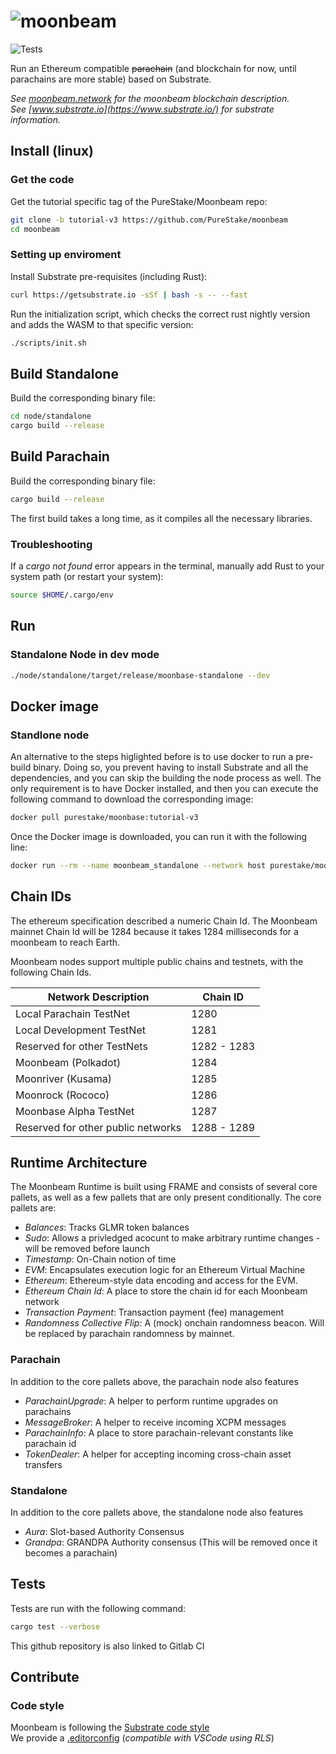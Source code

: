 # ![moonbeam](media/moonbeam-cover.jpg)

![Tests](https://github.com/PureStake/moonbeam/workflows/Release/badge.svg)

Run an Ethereum compatible ~~parachain~~ (and blockchain for now, until parachains are more stable)
based on Substrate.

_See [moonbeam.network](https://moonbeam.network) for the moonbeam blockchain description._  
_See [www.substrate.io](https://www.substrate.io/) for substrate information._

## Install (linux)

### Get the code

Get the tutorial specific tag of the PureStake/Moonbeam repo:

```bash
git clone -b tutorial-v3 https://github.com/PureStake/moonbeam
cd moonbeam
```

### Setting up enviroment

Install Substrate pre-requisites (including Rust):

```bash
curl https://getsubstrate.io -sSf | bash -s -- --fast
```

Run the initialization script, which checks the correct rust nightly version and adds the WASM to
that specific version:

```bash
./scripts/init.sh
```

## Build Standalone

Build the corresponding binary file:

```bash
cd node/standalone
cargo build --release
```

## Build Parachain

Build the corresponding binary file:

```bash
cargo build --release
```

The first build takes a long time, as it compiles all the necessary libraries.

### Troubleshooting

If a _cargo not found_ error appears in the terminal, manually add Rust to your system path (or
restart your system):

```bash
source $HOME/.cargo/env
```

## Run

### Standalone Node in dev mode

```bash
./node/standalone/target/release/moonbase-standalone --dev
```

## Docker image

### Standlone node

An alternative to the steps higlighted before is to use docker to run a pre-build binary. Doing so, you prevent having to install Substrate and all the dependencies, and you can skip the building the node process as well. The only requirement is to have Docker installed, and then you can execute the following command to download the corresponding image:

```bash
docker pull purestake/moonbase:tutorial-v3
```

Once the Docker image is downloaded, you can run it with the following line:

```bash
docker run --rm --name moonbeam_standalone --network host purestake/moonbase:tutorial-v3 /moonbase/moonbase-standalone --dev
```

## Chain IDs

The ethereum specification described a numeric Chain Id. The Moonbeam mainnet Chain Id will be 1284
because it takes 1284 milliseconds for a moonbeam to reach Earth.

Moonbeam nodes support multiple public chains and testnets, with the following Chain Ids.

| Network Description                | Chain ID    |
| ---------------------------------- | ----------- |
| Local Parachain TestNet            | 1280        |
| Local Development TestNet          | 1281        |
| Reserved for other TestNets        | 1282 - 1283 |
| Moonbeam (Polkadot)                | 1284        |
| Moonriver (Kusama)                 | 1285        |
| Moonrock (Rococo)                  | 1286        |
| Moonbase Alpha TestNet             | 1287        |
| Reserved for other public networks | 1288 - 1289 |

## Runtime Architecture

The Moonbeam Runtime is built using FRAME and consists of several core pallets, as well as a few
pallets that are only present conditionally. The core pallets are:

- _Balances_: Tracks GLMR token balances
- _Sudo_: Allows a privledged acocunt to make arbitrary runtime changes - will be removed before
  launch
- _Timestamp_: On-Chain notion of time
- _EVM_: Encapsulates execution logic for an Ethereum Virtual Machine
- _Ethereum_: Ethereum-style data encoding and access for the EVM.
- _Ethereum Chain Id_: A place to store the chain id for each Moonbeam network
- _Transaction Payment_: Transaction payment (fee) management
- _Randomness Collective Flip_: A (mock) onchain randomness beacon. Will be replaced by parachain
  randomness by mainnet.

### Parachain

In addition to the core pallets above, the parachain node also features

- _ParachainUpgrade_: A helper to perform runtime upgrades on parachains
- _MessageBroker_: A helper to receive incoming XCPM messages
- _ParachainInfo_: A place to store parachain-relevant constants like parachain id
- _TokenDealer_: A helper for accepting incoming cross-chain asset transfers

### Standalone

In addition to the core pallets above, the standalone node also features

- _Aura_: Slot-based Authority Consensus
- _Grandpa_: GRANDPA Authority consensus (This will be removed once it becomes a parachain)

## Tests

Tests are run with the following command:

```bash
cargo test --verbose
```

This github repository is also linked to Gitlab CI

## Contribute

### Code style

Moonbeam is following the
[Substrate code style](https://github.com/paritytech/substrate/blob/master/docs/STYLE_GUIDE.md)  
We provide a [.editorconfig](.editorconfig) (_compatible with VSCode using RLS_)
